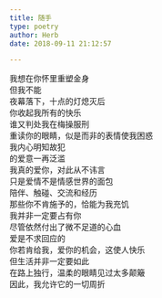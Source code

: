 ```yaml
---  
title: 随手  
type: poetry  
author: Herb  
date: 2018-09-11 21:12:57  

---  
```

我想在你怀里重塑金身  
但我不能  
夜幕落下，十点的灯熄灭后  
你收起我所有的快乐    
谁又判处我在梅操服刑    
重读你的眼睛，似是而非的表情使我困惑  
我内心明知故犯  
的爱意一再泛滥  
我真的爱你，对此从不讳言    
只是爱情不是情感世界的面包  
陪伴、触碰、交流和经历  
那些你不肯施予的，恰能为我充饥    
我并非一定要占有你  
尽管依然付出了微不足道的心血  
爱是不求回应的  
你若肯给我，爱你的机会，这使人快乐    
但生活并非一定要如此  
在路上独行，温柔的眼睛见过太多颠簸  
因此，我允许它的一切周折  
